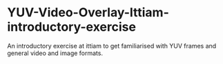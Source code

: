 # YUV-Video-Overlay-Ittiam-introductory-exercise
An introductory exercise at ittiam to get familiarised with YUV frames and general video and image formats.
